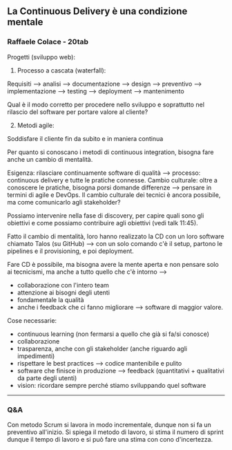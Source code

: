## La Continuous Delivery è una condizione mentale 
### Raffaele Colace - 20tab

Progetti (sviluppo web):
1) Processo a cascata (waterfall):

Requisiti --> analisi --> documentazione --> design --> preventivo --> 
implementazione --> testing --> deployment --> mantenimento

Qual è il modo corretto per procedere nello sviluppo e soprattutto nel rilascio
del software per portare valore al cliente?

2) Metodi agile: 

Soddisfare il cliente fin da subito e in maniera continua

Per quanto si conoscano i metodi di continuous integration, bisogna fare anche
un cambio di mentalità. 

Esigenza: rilasciare continuamente software di qualità --> processo: continuous
delivery e tutte le pratiche connesse.
Cambio culturale: oltre a conoscere le pratiche, bisogna porsi domande
differenze --> pensare in termini di agile e DevOps. Il cambio culturale dei
tecnici è ancora possibile, ma come comunicarlo agli stakeholder?

Possiamo intervenire nella fase di discovery, per capire quali sono gli
obiettivi e come possiamo contribuire agli obiettivi (vedi talk 11:45).

Fatto il cambio di mentalità, loro hanno realizzato la CD con un loro software
chiamato Talos (su GitHub) --> con un solo comando c'è il setup, partono le
pipelines e il provisioning, e poi deployment.

Fare CD è possibile, ma bisogna avere la mente aperta e non pensare solo ai
tecnicismi, ma anche a tutto quello che c'è intorno --> 
- collaborazione con l'intero team
- attenzione ai bisogni degli utenti
- fondamentale la qualità
- anche i feedback che ci fanno migliorare 
--> software di maggior valore.

Cose necessarie:
- continuous learning (non fermarsi a quello che già si fa/si conosce)
- collaborazione
- trasparenza, anche con gli stakeholder (anche riguardo agli impedimenti) 
- rispettare le best practices --> codice mantenibile e pulito
- software che finisce in produzione --> feedback (quantitativi + qualitativi da
  parte degli utenti)
- vision: ricordare sempre perché stiamo sviluppando quel software

---

### Q&A
Con metodo Scrum si lavora in modo incrementale, dunque non si fa un preventivo
all'inizio. Si spiega il metodo di lavoro, si stima il numero di sprint dunque
il tempo di lavoro e si può fare una stima con cono d'incertezza.